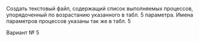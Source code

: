 Cоздать текстовый файл, содержащий список выполняемых процессов,
упорядоченный по возрастанию указанного в табл. 5 параметра. Имена параметров
процессов указаны так же в табл. 5

Вариант № 5
